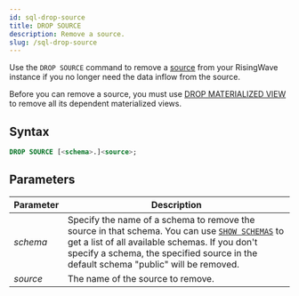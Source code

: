 ```yaml
---
id: sql-drop-source
title: DROP SOURCE
description: Remove a source.
slug: /sql-drop-source
---
```


Use the `DROP SOURCE` command to remove a [source](create-source.md) from your RisingWave instance if you no longer need the data inflow from the source.

Before you can remove a source, you must use [DROP MATERIALIZED VIEW](sql-drop-mv.md) to remove all its dependent materialized views.

## Syntax

```sql
DROP SOURCE [<schema>.]<source>;
```


## Parameters

|Parameter                  | Description           |
|---------------------------|-----------------------|
|*schema*                   |Specify the name of a schema to remove the source in that schema. You can use [`SHOW SCHEMAS`](sql-show-schemas.md) to get a list of all available schemas. If you don't specify a schema, the specified source in the default schema "public" will be removed.|
|*source*                   |The name of the source to remove.|

